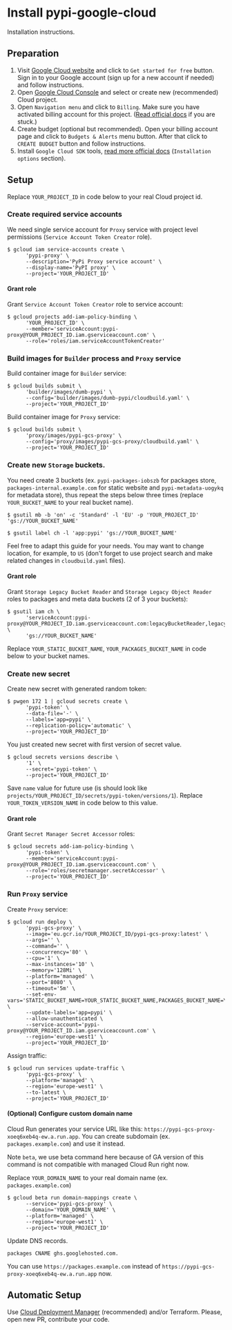 Install pypi-google-cloud
=========================

Installation instructions.


Preparation
-----------

1. Visit [Google Cloud website](https://cloud.google.com/) and click to `Get started for free` button. 
   Sign in to your Google account (sign up for a new account if needed) and follow instructions.
2. Open [Google Cloud Console](https://console.cloud.google.com/projectselector2/home/dashboard) and select or create new (recommended) Cloud project.
3. Open `Navigation menu` and click to `Billing`. Make sure you have activated billing account for this project. ([Read official docs](https://cloud.google.com/billing/docs/how-to/modify-project) if you are stuck.)
4. Create budget (optional but recommended). Open your billing account page and click to `Budgets & Alerts` menu button. After that click to `CREATE BUDGET` button and follow instructions.
5. Install `Google Cloud SDK` tools, [read more official docs](https://cloud.google.com/sdk/install) (`Installation options` section).


Setup
-----

Replace `YOUR_PROJECT_ID` in code below to your real Cloud project id.

### Create required service accounts

We need single service account for `Proxy` service with project level permissions (`Service Account Token Creator` role).

```
$ gcloud iam service-accounts create \
      'pypi-proxy' \
      --description='PyPi Proxy service account' \
      --display-name='PyPI proxy' \
      --project='YOUR_PROJECT_ID'
```

#### Grant role

Grant `Service Account Token Creator` role to service account:
```
$ gcloud projects add-iam-policy-binding \
      'YOUR_PROJECT_ID' \
      --member='serviceAccount:pypi-proxy@YOUR_PROJECT_ID.iam.gserviceaccount.com' \
      --role='roles/iam.serviceAccountTokenCreator'
```

### Build images for `Builder` process and `Proxy` service

Build container image for `Builder` service:

```
$ gcloud builds submit \
      'builder/images/dumb-pypi' \
      --config='builder/images/dumb-pypi/cloudbuild.yaml' \
      --project='YOUR_PROJECT_ID'
```

Build container image for `Proxy` service:

```
$ gcloud builds submit \
      'proxy/images/pypi-gcs-proxy' \
      --config='proxy/images/pypi-gcs-proxy/cloudbuild.yaml' \
      --project='YOUR_PROJECT_ID'
```

### Create new `Storage` buckets.

You need create 3 buckets (ex. `pypi-packages-iobszb` for packages store, `packages-internal.example.com` for static website and `pypi-metadata-uogykq` for metadata store), 
thus repeat the steps below three times (replace `YOUR_BUCKET_NAME` to your real bucket name).

```
$ gsutil mb -b 'on' -c 'Standard' -l 'EU' -p 'YOUR_PROJECT_ID' 'gs://YOUR_BUCKET_NAME'
```
```
$ gsutil label ch -l 'app:pypi' 'gs://YOUR_BUCKET_NAME'
```

Feel free to adapt this guide for your needs. You may want to change location, for example, to `US` (don't forget to use project search and make related changes in `cloudbuild.yaml` files).  

#### Grant role

Grant `Storage Legacy Bucket Reader` and `Storage Legacy Object Reader` roles to packages and meta data buckets (2 of 3 your buckets):
```
$ gsutil iam ch \
      'serviceAccount:pypi-proxy@YOUR_PROJECT_ID.iam.gserviceaccount.com:legacyBucketReader,legacyObjectReader' \
      'gs://YOUR_BUCKET_NAME'
```

Replace `YOUR_STATIC_BUCKET_NAME`, `YOUR_PACKAGES_BUCKET_NAME` in code below to your bucket names.

### Create new secret

Create new secret with generated random token:

```
$ pwgen 172 1 | gcloud secrets create \
      'pypi-token' \
      --data-file='-' \
      --labels='app=pypi' \
      --replication-policy='automatic' \
      --project='YOUR_PROJECT_ID'
```

You just created new secret with first version of secret value. 

```
$ gcloud secrets versions describe \
      '1' \
      --secret='pypi-token' \
      --project='YOUR_PROJECT_ID'
```

Save `name` value for future use (is should look like `projects/YOUR_PROJECT_ID/secrets/pypi-token/versions/1`). Replace `YOUR_TOKEN_VERSION_NAME` in code below to this value.

#### Grant role

Grant `Secret Manager Secret Accessor` roles:
```
$ gcloud secrets add-iam-policy-binding \
      'pypi-token' \
      --member='serviceAccount:pypi-proxy@YOUR_PROJECT_ID.iam.gserviceaccount.com' \
      --role='roles/secretmanager.secretAccessor' \
      --project='YOUR_PROJECT_ID'
```

### Run `Proxy` service

Create `Proxy` service:
```
$ gcloud run deploy \
      'pypi-gcs-proxy' \
      --image='eu.gcr.io/YOUR_PROJECT_ID/pypi-gcs-proxy:latest' \
      --args='' \
      --command='' \
      --concurrency='80' \
      --cpu='1' \
      --max-instances='10' \
      --memory='128Mi' \
      --platform='managed' \
      --port='8080' \
      --timeout='5m' \
      --set-env-vars='STATIC_BUCKET_NAME=YOUR_STATIC_BUCKET_NAME,PACKAGES_BUCKET_NAME=YOUR_PACKAGES_BUCKET_NAME,TOKEN_NAME=YOUR_TOKEN_VERSION_NAME' \
      --update-labels='app=pypi' \
      --allow-unauthenticated \
      --service-account='pypi-proxy@YOUR_PROJECT_ID.iam.gserviceaccount.com' \
      --region='europe-west1' \
      --project='YOUR_PROJECT_ID'
```

Assign traffic:
```
$ gcloud run services update-traffic \
      'pypi-gcs-proxy' \
      --platform='managed' \
      --region='europe-west1' \
      --to-latest \
      --project='YOUR_PROJECT_ID'
```

#### (Optional) Configure custom domain name

Cloud Run generates your service URL like this: `https://pypi-gcs-proxy-xoeq6xeb4q-ew.a.run.app`. You can create subdomain (ex. `packages.example.com`) and use it instead.

Note `beta`, we use beta command here because of GA version of this command is not compatible with managed Cloud Run right now.

Replace `YOUR_DOMAIN_NAME` to your real domain name (ex. `packages.example.com`)

```
$ gcloud beta run domain-mappings create \
      --service='pypi-gcs-proxy' \
      --domain='YOUR_DOMAIN_NAME' \
      --platform='managed' \
      --region='europe-west1' \
      --project='YOUR_PROJECT_ID'
```

Update DNS records.
```
packages CNAME ghs.googlehosted.com.
```

You can use `https://packages.example.com` instead of `https://pypi-gcs-proxy-xoeq6xeb4q-ew.a.run.app` now.

Automatic Setup
---------------

Use [Cloud Deployment Manager](https://cloud.google.com/deployment-manager/) (recommended) and/or Terraform. Please, open new PR, contribute your code.
